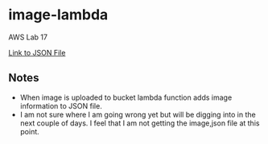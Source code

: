# image-lambda

AWS Lab 17

[Link to JSON File](https://justin-lab17-images.s3.us-west-2.amazonaws.com/images.json)

## Notes

- When image is uploaded to bucket lambda function adds image information to JSON file.  
- I am not sure where I am going wrong yet but will be digging into in the next couple of days. I feel that I am not getting the image,json file at this point.  
